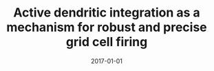 ---
title: "Active dendritic integration as a mechanism for robust and precise grid cell firing"
collection: publications
category: manuscripts
permalink: /publication/2017-01-01-active-dendritic
excerpt: 'This paper shows how active dendritic integration contributes to robust and precise grid cell firing.'
date: 2017-01-01
venue: 'Nature Neuroscience'
citation: 'Schmidt-Hieber C, Toleikyte G, Aitchison L, Roth A, Clark BA, Branco T, Häusser M. (2017). &quot;Active dendritic integration as a mechanism for robust and precise grid cell firing.&quot; <i>Nature Neuroscience</i>.'
--- 